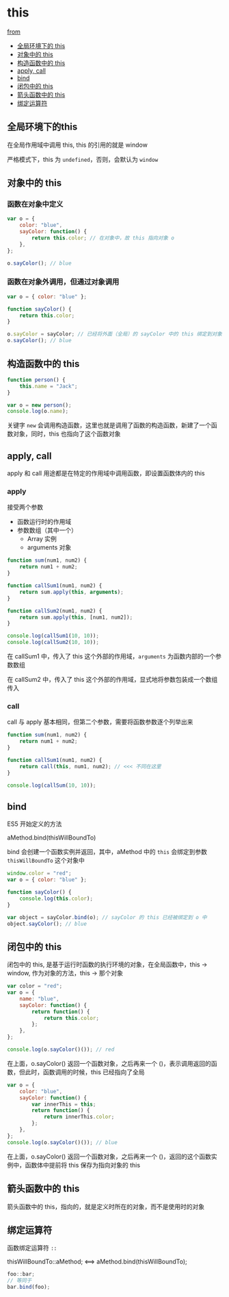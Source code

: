 # this

[from](https://segmentfault.com/a/1190000009166127)

- [全局环境下的 this](#全局环境下的this)
- [对象中的 this](#对象中的this)
- [构造函数中的 this](#构造函数中的this)
- [apply, call](#applycall)
- [bind](#bind)
- [闭包中的 this](#闭包中的this)
- [箭头函数中的 this](#箭头函数中的this)
- [绑定运算符](#绑定运算符)

## 全局环境下的this

在全局作用域中调用 this, this 的引用的就是 window

严格模式下，this 为 `undefined`，否则，会默认为 `window`

## 对象中的 this

### 函数在对象中定义

```js
var o = {
	color: "blue",
	sayColor: function() {
		return this.color; // 在对象中，故 this 指向对象 o
	},
};

o.sayColor(); // blue
```

### 函数在对象外调用，但通过对象调用

```js
var o = { color: "blue" };

function sayColor() {
	return this.color;
}

o.sayColor = sayColor; // 已经将外面（全局）的 sayColor 中的 this 绑定到对象 o 中
o.sayColor(); // blue
```

## 构造函数中的 this

```js
function person() {
	this.name = "Jack";
}

var o = new person();
console.log(o.name);
```

关键字 `new` 会调用构造函数，这里也就是调用了函数的构造函数，新建了一个函数对象，同时，this 也指向了这个函数对象

## apply, call

apply 和 call 用途都是在特定的作用域中调用函数，即设置函数体内的 this

### apply

接受两个参数

- 函数运行时的作用域
- 参数数组（其中一个）
	- Array 实例
	- arguments 对象

```js
function sum(num1, num2) {
	return num1 + num2;
}

function callSum1(num1, num2) {
	return sum.apply(this, arguments);
}

function callSum2(num1, num2) {
	return sum.apply(this, [num1, num2]);
}

console.log(callSum1(10, 10));
console.log(callSum2(10, 10));
```

在 callSum1 中，传入了 this 这个外部的作用域，`arguments` 为函数内部的一个参数数组

在 callSum2 中，传入了 this 这个外部的作用域，显式地将参数包装成一个数组传入

### call

call 与 apply 基本相同，但第二个参数，需要将函数参数逐个列举出来

```js
function sum(num1, num2) {
	return num1 + num2;
}

function callSum1(num1, num2) {
	return call(this, num1, num2); // <<< 不同在这里
}

console.log(callSum(10, 10));
```

## bind

ES5 开始定义的方法

aMethod.bind(thisWillBoundTo)

bind 会创建一个函数实例并返回，其中，aMethod 中的 `this` 会绑定到参数 `thisWillBoundTo` 这个对象中

```js
window.color = "red";
var o = { color: "blue" };

function sayColor() {
	console.log(this.color);
}

var object = sayColor.bind(o); // sayColor 的 this 已经被绑定到 o 中
object.sayColor(); // blue
```

## 闭包中的 this

闭包中的 this, 是基于运行时函数的执行环境的对象，在全局函数中，this -> window, 作为对象的方法，this -> 那个对象

```js
var color = "red";
var o = {
	name: "blue", 
	sayColor: function() {
		return function() {
			return this.color;
		};
	},
};

console.log(o.sayColor()()); // red
```

在上面，o.sayColor() 返回一个函数对象，之后再来一个 ()，表示调用返回的函数，但此时，函数调用的时候，this 已经指向了全局

```js
var o = {
	color: "blue",
	sayColor: function() {
		var innerThis = this;
		return function() {
			return innerThis.color;
		};
	},
};
console.log(o.sayColor()()); // blue
```

在上面，o.sayColor() 返回一个函数对象，之后再来一个 ()，返回的这个函数实例中，函数体中提前将 this 保存为指向对象的 this

## 箭头函数中的 this

箭头函数中的 this，指向的，就是定义时所在的对象，而不是使用时的对象

## 绑定运算符

函数绑定运算符 `::`

thisWillBoundTo::aMethod; <==> aMethod.bind(thisWillBoundTo);

```js
foo::bar;
// 等同于
bar.bind(foo);
```


